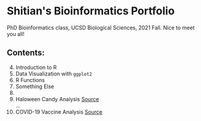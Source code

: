 # Shitian's Bioinformatics Portfolio
PhD Bioinformatics class, UCSD Biological Sciences, 2021 Fall. 
Nice to meet you all! 

## Contents: 

4. Introduction to R  
5. Data Visualization with `ggplot2`  
6. R Functions  
7. Something Else  
8. 
9. Haloween Candy Analysis [Source](https://github.com/shitianL/BGGN213/blob/main/class09_mini_project/mini_project.Rmd)  
...  
17. COVID-19 Vaccine Analysis [Source](https://github.com/shitianL/BGGN213/blob/main/class17/class17.Rmd)

